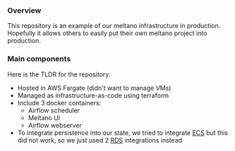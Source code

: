 ### Overview
This repository is an example of our meltano infrastructure in production. Hopefully it allows others to easily put their own meltano project into production.

### Main components
Here is the TLDR for the repository:
- Hosted in AWS Fargate (didn't want to manage VMs)
- Managed as infrastructure-as-code using terraform
- Include 3 docker containers:
    - Airflow scheduler
    - Meltano UI
    - Airflow webserver
- To integrate persistence into our state, we tried to integrate [ECS](https://aws.amazon.com/ecs/) but this did not work, so we just used 2 [RDS](https://aws.amazon.com/rds/) integrations instead
